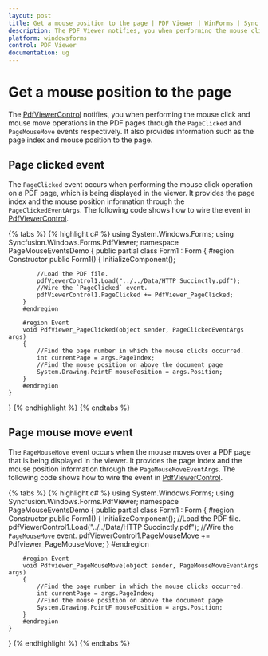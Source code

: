 ```yaml
---
layout: post
title: Get a mouse position to the page | PDF Viewer | WinForms | Syncfusion&reg;
description: The PDF Viewer notifies, you when performing the mouse click and mouse move operations in the PDF pages.
platform: windowsforms
control: PDF Viewer
documentation: ug
---
```


# Get a mouse position to the page

The [PdfViewerControl](https://help.syncfusion.com/cr/windowsforms/Syncfusion.Windows.Forms.PdfViewer.PdfViewerControl.html) notifies, you when performing the mouse click and mouse move operations in the PDF pages through the `PageClicked` and `PageMouseMove` events respectively. It also provides information such as the page index and mouse position to the page.

## Page clicked event

The `PageClicked` event occurs when performing the mouse click operation on a PDF page, which is being displayed in the viewer. It provides the page index and the mouse position information through the `PageClickedEventArgs`. The following code shows how to wire the event in [PdfViewerControl](https://help.syncfusion.com/cr/windowsforms/Syncfusion.Windows.Forms.PdfViewer.PdfViewerControl.html).

{% tabs %}
{% highlight c# %}
using System.Windows.Forms;
using Syncfusion.Windows.Forms.PdfViewer;
namespace PageMouseEventsDemo
{
    public partial class Form1 : Form
    {
        #region Constructor
        public Form1()
        {
            InitializeComponent();

            //Load the PDF file.
            pdfViewerControl1.Load("../../Data/HTTP Succinctly.pdf");
            //Wire the `PageClicked` event.
            pdfViewerControl1.PageClicked += PdfViewer_PageClicked;
        }
        #endregion
		
        #region Event
        void PdfViewer_PageClicked(object sender, PageClickedEventArgs args)
        {
            //Find the page number in which the mouse clicks occurred.
            int currentPage = args.PageIndex;
            //Find the mouse position on above the document page
            System.Drawing.PointF mousePosition = args.Position;
        }
        #endregion
    }
}
{% endhighlight %}
{% endtabs %}

## Page mouse move event

The `PageMouseMove` event occurs when the mouse moves over a PDF page that is being displayed in the viewer. It provides the page index and the mouse position information through the `PageMouseMoveEventArgs`. The following code shows how to wire the event in [PdfViewerControl](https://help.syncfusion.com/cr/windowsforms/Syncfusion.Windows.Forms.PdfViewer.PdfViewerControl.html).

{% tabs %}
{% highlight c# %}
using System.Windows.Forms;
using Syncfusion.Windows.Forms.PdfViewer;
namespace PageMouseEventsDemo
{
    public partial class Form1 : Form
    {
        #region Constructor
        public Form1()
        {
            InitializeComponent();
            //Load the PDF file.
            pdfViewerControl1.Load("../../Data/HTTP Succinctly.pdf");
            //Wire the `PageMouseMove` event.
            pdfViewerControl1.PageMouseMove += Pdfviewer_PageMouseMove;
        }
        #endregion
		
        #region Event
        void Pdfviewer_PageMouseMove(object sender, PageMouseMoveEventArgs args)
        {
            //Find the page number in which the mouse clicks occurred.
            int currentPage = args.PageIndex;
            //Find the mouse position on above the document page
            System.Drawing.PointF mousePosition = args.Position;
        }
        #endregion
    }
}
{% endhighlight %}
{% endtabs %}
